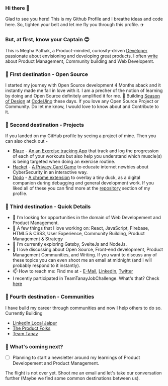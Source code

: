### Hi there 👋

Glad to see you here! This is my Github Profile and I breathe ideas and code here. So, tighten your belt and let me fly you through this profile. ✈️
### But, at first, know your Captain 😊 
This is Megha Pathak, a Product-minded, curiosity-driven [Developer](https://meghapathak.netlify.com/) passionate about envisioning and developing great products.
I often [write](https://medium.com/@meghapathak2013) about Product Management, Community building and Web Developemt.
### 📌 First destination - Open Source
I started my journey with Open Source development 4 Months aback and it instantly made me fall in love with it. I am a precher of the notion of learning by doing and Open Source definitely amplified it for me. 
🔭 Building [Season of Design](https://github.com/codeuino/Design-Initiative-Dashboard-frontend) at [CodeUino](https://github.com/codeuino) these days. 
If you love any Open Source Project or Community. Do let me know, I would love to know about and Contribute to it.
### 📌 Second destination - Projects 
If you landed on my GitHub profile by seeing a project of mine. Then you can also check out - 
- [Blaze](https://github.com/Megha-Pathak/Blaze) - [An an Exercise tracking App](https://blaze-pi.vercel.app/) that track and log the progression of each of your workouts but also help you understand which muscle(s) is being targeted when doing an exercise routine. 
- [Hacket](https://github.com/Megha-Pathak/Hacket) - [A Privacy Card Game](https://hacket.netlify.com/) to educate internet newbies about CyberSecurity in an interactive way.
- [Dodo](https://github.com/Megha-Pathak/dodo) - [A chrome extension](https://dododebugging.netlify.com/) to overlay a tiny duck, as a digital companion during debugging and general development work. 
If you liked all of these you can find more at the [repository](https://github.com/Megha-Pathak?tab=repositories) section of my profile. 
### 📌 Third destination - Quick Details
- 🤝 I’m looking for opportunities in the domain of Web Developement and Product Management. 
- 👯 A few things that I love working on: React, JavaScript, Firebase, HTML5 & CSS3, User Experience, Community Building, Product Management & Strategy
- 🌱 I’m currently exploring Gatsby, SvelteJs and NodeJs. 
- 💬 I love discussing about Open Source, Front-end development, Product Management Communities, and Writing. If you want to discuss any of these topics you can even shoot me an email at midnight (and I will probably respond to it instantly). 
- 📫 How to reach me: Find me at - [E-Mail](mailto:meghapathak2013@gmail.com), [LinkedIn](https://www.linkedin.com/in/megha--pathak/), [Twitter](https://twitter.com/Megha_Pathak_)
- I recently participated in TeamTanayJobChallenge. What's that? Check [here](https://2020.teamtanay.jobchallenge.dev/ttjc@Megha-Pathak/)
### 📌 Fourth destination - Communities 
I have build my career through communities and now I help others to do so. Currently Building
- [LinkedIn Local Jaipur](https://www.linkedin.com/company/30181948/)
- [The Product Folks](https://www.theproductfolks.com/)
- [Team Tanay](t.me/teamtanay)

### 📌 What's coming next?
- [ ] Planning to start a newsletter around my learnings of Product Developement and Product Management. 

The flight is not over yet. Shoot me an email and let's take our conversation further (Maybe we find some common destinations between us). 

